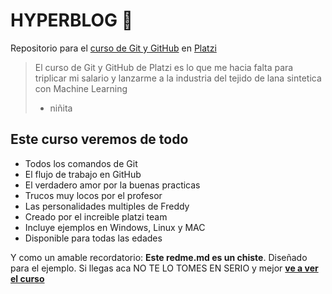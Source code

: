 # HYPERBLOG 🌃
Repositorio para el [curso de Git y GitHub](http://platzi.com/cursos/git-github/ "curso de Git y GitHub") en [Platzi](http://platzi.com "Platzi")
>El curso de Git y GitHub de Platzi es lo que me hacia falta para triplicar mi salario y lanzarme a la industria del tejido de lana sintetica con Machine Learning
> - niñita

## Este curso veremos de todo
* Todos los comandos de Git
* El flujo de trabajo en GitHub
* El verdadero amor por la buenas practicas
* Trucos muy locos por el profesor
* Las personalidades multiples de Freddy
* Creado por el increible platzi team
* Incluye ejemplos en Windows, Linux y MAC
* Disponible para todas las edades

Y como un amable recordatorio: **Este redme.md es un chiste**. Diseñado para el ejemplo. Si llegas aca NO TE LO TOMES EN SERIO y mejor [**ve a ver el curso**](http://platzi.com/cursos/git-github/ "ve a ver el curso")